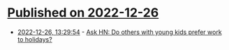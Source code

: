 # [Published on 2022-12-26](index.md)

* [2022-12-26, 13:29:54](https://news.ycombinator.com/item?id=34137450) - [Ask HN: Do others with young kids prefer work to holidays?](https://news.ycombinator.com/item?id=34137450)
